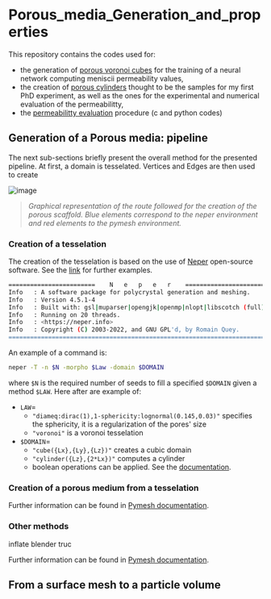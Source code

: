 # Porous_media_Generation_and_properties

This repository contains the codes used for:

- the generation of [porous voronoi cubes](./Cube/reamde.md) for the training of a neural network computing meniscii permeability values, 
- the creation of [porous cylinders](./Cylinder/reamde.md) thought to be the samples for my first PhD experiment, as well as the ones for the experimental and numerical evaluation of the permeabilitty,
- the [permeabilitty evaluation](./Permeabilitty_Evaluation/reamde.md) procedure (c and python codes)

## Generation of a Porous media: pipeline

The next sub-sections briefly present the overall method for the presented pipeline. At first, a domain is tesselated. Vertices and Edges are then used to create 

![image](https://github.com/Th0masLavigne/Porous_media_Generation_and_properties/blob/main/Pipeline.png)
> *Graphical representation of the route followed for the creation of the porous scaffold. Blue elements correspond to the neper environment and red elements to the pymesh environment.*


### Creation of a tesselation

The creation of the tesselation is based on the use of [Neper](https://neper.info/) open-source software. See the [link](https://neper.info/) for further examples. 

```bash
========================    N   e   p   e   r    =======================
Info   : A software package for polycrystal generation and meshing.
Info   : Version 4.5.1-4
Info   : Built with: gsl|muparser|opengjk|openmp|nlopt|libscotch (full)
Info   : Running on 20 threads.
Info   : <https://neper.info>
Info   : Copyright (C) 2003-2022, and GNU GPL'd, by Romain Quey.
========================================================================
```

An example of a command is:

```bash
neper -T -n $N -morpho $Law -domain $DOMAIN
```

where `$N` is the required number of seeds to fill a specified `$DOMAIN` given a method `$LAW`. Here after are example of:
- `LAW`=
	- `"diameq:dirac(1),1-sphericity:lognormal(0.145,0.03)"` specifies the sphericity, it is a regularization of the pores' size
	- `"voronoi"` is a voronoi tesselation
- `$DOMAIN`=
	- `"cube({Lx},{Ly},{Lz})"` creates a cubic domain
	- `"cylinder({Lz},{2*Lx})"` computes a cylinder
	- boolean operations can be applied. See the [documentation](https://neper.info/).


### Creation of a porous medium from a tesselation


Further information can be found in [Pymesh documentation](https://pymesh.readthedocs.io/en/latest/).



### Other methods
inflate 
blender truc


Further information can be found in [Pymesh documentation](https://pymesh.readthedocs.io/en/latest/).

## From a surface mesh to a particle volume